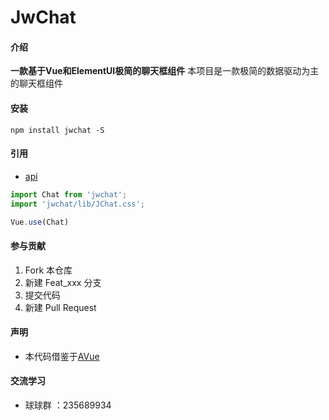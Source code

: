# JwChat

#### 介绍
**一款基于Vue和ElementUI极简的聊天框组件**
本项目是一款极简的数据驱动为主的聊天框组件

#### 安装

```base
npm install jwchat -S
```

#### 引用

* [api](./document/api.md)

```js
import Chat from 'jwchat';
import 'jwchat/lib/JChat.css';

Vue.use(Chat)
```

#### 参与贡献

1.  Fork 本仓库
2.  新建 Feat_xxx 分支
3.  提交代码
4.  新建 Pull Request

#### 声明

* 本代码借鉴于[AVue](https://avuejs.com/)


#### 交流学习

* 球球群 ：235689934